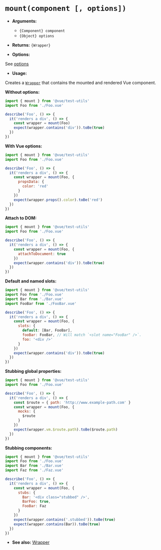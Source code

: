 # `mount(component [, options])`

- **Arguments:**

  - `{Component} component`
  - `{Object} options`

- **Returns:** `{Wrapper}`

- **Options:**

See [options](options.md)

- **Usage:**

Creates a [`Wrapper`](wrapper/README.md) that contains the mounted and rendered Vue component.

**Without options:**

```js
import { mount } from '@vue/test-utils'
import Foo from './Foo.vue'

describe('Foo', () => {
  it('renders a div', () => {
    const wrapper = mount(Foo)
    expect(wrapper.contains('div')).toBe(true)
  })
})
```

**With Vue options:**

```js
import { mount } from '@vue/test-utils'
import Foo from './Foo.vue'

describe('Foo', () => {
  it('renders a div', () => {
    const wrapper = mount(Foo, {
      propsData: {
        color: 'red'
      }
    })
    expect(wrapper.props().color).toBe('red')
  })
})
```

**Attach to DOM:**

```js
import { mount } from '@vue/test-utils'
import Foo from './Foo.vue'

describe('Foo', () => {
  it('renders a div', () => {
    const wrapper = mount(Foo, {
      attachToDocument: true
    })
    expect(wrapper.contains('div')).toBe(true)
  })
})
```
**Default and named slots:**

```js
import { mount } from '@vue/test-utils'
import Foo from './Foo.vue'
import Bar from './Bar.vue'
import FooBar from './FooBar.vue'

describe('Foo', () => {
  it('renders a div', () => {
    const wrapper = mount(Foo, {
      slots: {
        default: [Bar, FooBar],
        fooBar: FooBar, // Will match `<slot name="FooBar" />`.
        foo: '<div />'
      }
    })
    expect(wrapper.contains('div')).toBe(true)
  })
})
```

**Stubbing global properties:**

```js
import { mount } from '@vue/test-utils'
import Foo from './Foo.vue'

describe('Foo', () => {
  it('renders a div', () => {
    const $route = { path: 'http://www.example-path.com' }
    const wrapper = mount(Foo, {
      mocks: {
        $route
      }
    })
    expect(wrapper.vm.$route.path).toBe($route.path)
  })
})
```

**Stubbing components:**

```js
import { mount } from '@vue/test-utils'
import Foo from './Foo.vue'
import Bar from './Bar.vue'
import Faz from './Faz.vue'

describe('Foo', () => {
  it('renders a div', () => {
    const wrapper = mount(Foo, {
      stubs: {
        Bar: '<div class="stubbed" />',
        BarFoo: true,
        FooBar: Faz
      }
    })
    expect(wrapper.contains('.stubbed')).toBe(true)
    expect(wrapper.contains(Bar)).toBe(true)
  })
})
```

- **See also:** [Wrapper](wrapper/README.md)
